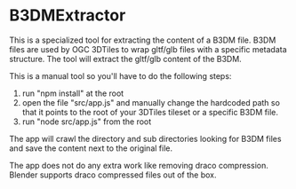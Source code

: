 # B3DMExtractor

This is a specialized tool for extracting the content of a B3DM file. 
B3DM files are used by OGC 3DTiles to wrap gltf/glb files with a specific metadata structure. The tool will extract the gltf/glb content of the B3DM.

This is a manual tool so you'll have to do the following steps:

1. run "npm install" at the root
2. open the file "src/app.js" and manually change the hardcoded path so that it points to the root of your 3DTiles tileset or a specific B3DM file.
3. run "node src/app.js" from the root

The app will crawl the directory and sub directories looking for B3DM files and save the content next to the original file.

The app does not do any extra work like removing draco compression. Blender supports draco compressed files out of the box.
